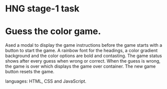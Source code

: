 # HNG stage-1 task
# Guess the color game. 

Ased a modal to display the game instructions before the game starts with a button to start the game.
A rainbow font for the headings, a color gradient background and the color options are bold and contasting.
The game status shows after every guess when wrong or correct.
When the guess is wrong, the game is over which displays the game over container. The new game button resets the game. 

languages:
HTML, CSS and JavaScript.
